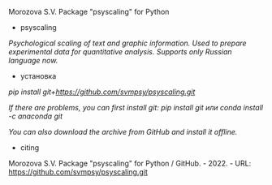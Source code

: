 <!---
title: "README"
date: '2022-09-01'
author: "Morozova S.V."
--->

Morozova S.V. 
Package "psyscaling" for Python

- psyscaling

*Psychological scaling of text and graphic information. Used to prepare experimental data for quantitative analysis. Supports only Russian language now.*

- установка

*pip install git+https://github.com/svmpsy/psyscaling.git*

*If there are problems, you can first install git:
pip install git или conda install -c anaconda git*

*You can also download the archive from GitHub and install it offline.*

- сiting

Morozova S.V. Package "psyscaling" for Python / GitHub. - 2022. - URL: https://github.com/svmpsy/psyscaling.git

